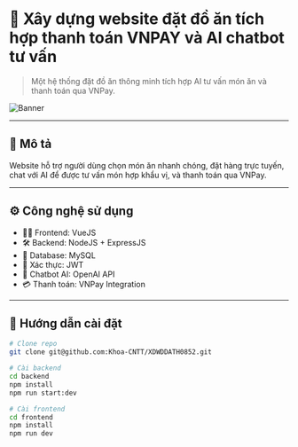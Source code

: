 # 🍔 Xây dựng website đặt đồ ăn tích hợp thanh toán VNPAY và AI chatbot tư vấn

> Một hệ thống đặt đồ ăn thông minh tích hợp AI tư vấn món ăn và thanh toán qua VNPay.

![Banner]([https://imgur.com/a/hhhi3YJ.png](https://i.pinimg.com/736x/d0/34/e4/d034e42640323f427f5cc76c46762775.jpg))

---

## 🧠 Mô tả
Website hỗ trợ người dùng chọn món ăn nhanh chóng, đặt hàng trực tuyến, chat với AI để được tư vấn món hợp khẩu vị, và thanh toán qua VNPay.

---

## ⚙️ Công nghệ sử dụng

- 👨‍💻 Frontend: VueJS
- 🛠 Backend: NodeJS + ExpressJS
- 💾 Database: MySQL
- 🔐 Xác thực: JWT
- 💬 Chatbot AI: OpenAI API
- 💳 Thanh toán: VNPay Integration

---

## 🚀 Hướng dẫn cài đặt

```bash
# Clone repo
git clone git@github.com:Khoa-CNTT/XDWDDATH0852.git

# Cài backend
cd backend
npm install
npm run start:dev

# Cài frontend
cd frontend
npm install
npm run dev
